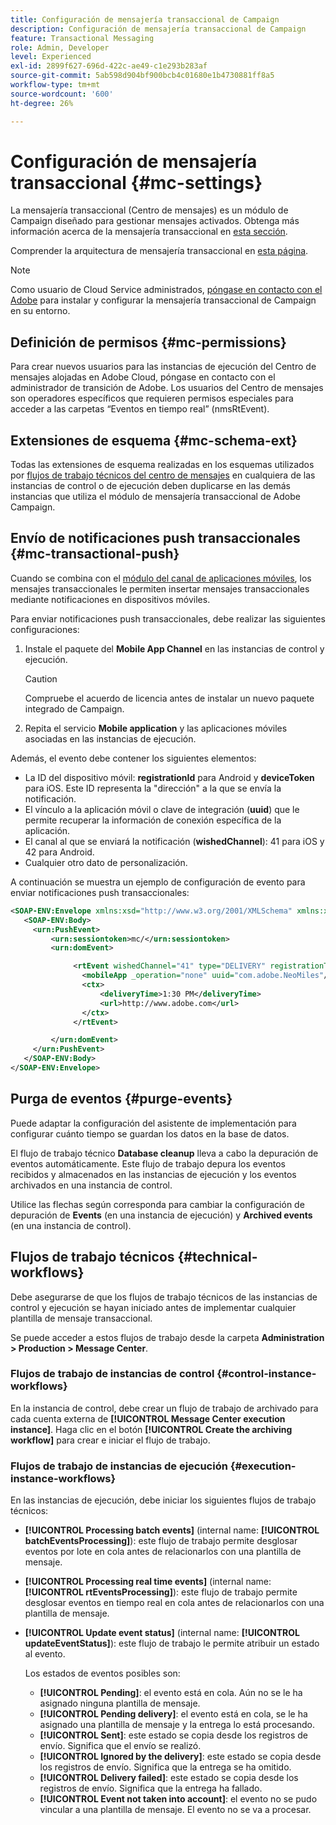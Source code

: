 ```yaml
---
title: Configuración de mensajería transaccional de Campaign
description: Configuración de mensajería transaccional de Campaign
feature: Transactional Messaging
role: Admin, Developer
level: Experienced
exl-id: 2899f627-696d-422c-ae49-c1e293b283af
source-git-commit: 5ab598d904bf900bcb4c01680e1b4730881ff8a5
workflow-type: tm+mt
source-wordcount: '600'
ht-degree: 26%

---
```


# Configuración de mensajería transaccional {#mc-settings}

La mensajería transaccional (Centro de mensajes) es un módulo de Campaign diseñado para gestionar mensajes activados. Obtenga más información acerca de la mensajería transaccional en [esta sección](../send/transactional.md).

Comprender la arquitectura de mensajería transaccional en [esta página](../architecture/architecture.md#transac-msg-archi).


>[!NOTE]
>
>Como usuario de Cloud Service administrados, [póngase en contacto con el Adobe](../start/campaign-faq.md#support) para instalar y configurar la mensajería transaccional de Campaign en su entorno.

## Definición de permisos {#mc-permissions}

Para crear nuevos usuarios para las instancias de ejecución del Centro de mensajes alojadas en Adobe Cloud, póngase en contacto con el administrador de transición de Adobe. Los usuarios del Centro de mensajes son operadores específicos que requieren permisos especiales para acceder a las carpetas “Eventos en tiempo real” (nmsRtEvent).

## Extensiones de esquema  {#mc-schema-ext}

Todas las extensiones de esquema realizadas en los esquemas utilizados por [flujos de trabajo técnicos del centro de mensajes](#technical-workflows) en cualquiera de las instancias de control o de ejecución deben duplicarse en las demás instancias que utiliza el módulo de mensajería transaccional de Adobe Campaign.

## Envío de notificaciones push transaccionales {#mc-transactional-push}

Cuando se combina con el [módulo del canal de aplicaciones móviles](../send/push.md), los mensajes transaccionales le permiten insertar mensajes transaccionales mediante notificaciones en dispositivos móviles.

Para enviar notificaciones push transaccionales, debe realizar las siguientes configuraciones:

1. Instale el paquete del **Mobile App Channel** en las instancias de control y ejecución.

   >[!CAUTION]
   >
   >Compruebe el acuerdo de licencia antes de instalar un nuevo paquete integrado de Campaign.

1. Repita el servicio **Mobile application** y las aplicaciones móviles asociadas en las instancias de ejecución.

Además, el evento debe contener los siguientes elementos:

* La ID del dispositivo móvil: **registrationId** para Android y **deviceToken** para iOS. Este ID representa la &quot;dirección&quot; a la que se envía la notificación.
* El vínculo a la aplicación móvil o clave de integración (**uuid**) que le permite recuperar la información de conexión específica de la aplicación.
* El canal al que se enviará la notificación (**wishedChannel**): 41 para iOS y 42 para Android.
* Cualquier otro dato de personalización.

A continuación se muestra un ejemplo de configuración de evento para enviar notificaciones push transaccionales:

```xml
<SOAP-ENV:Envelope xmlns:xsd="http://www.w3.org/2001/XMLSchema" xmlns:xsi="http://www.w3.org/2001/XMLSchema-instance" xmlns:SOAP-ENV="http://schemas.xmlsoap.org/soap/envelope/">
   <SOAP-ENV:Body>
     <urn:PushEvent>
         <urn:sessiontoken>mc/</urn:sessiontoken>
         <urn:domEvent>

              <rtEvent wishedChannel="41" type="DELIVERY" registrationToken="2cefnefzef758398493srefzefkzq483974">
                <mobileApp _operation="none" uuid="com.adobe.NeoMiles"/>
                <ctx>
                    <deliveryTime>1:30 PM</deliveryTime>
                    <url>http://www.adobe.com</url>
                </ctx>
              </rtEvent>

         </urn:domEvent>
     </urn:PushEvent>           
   </SOAP-ENV:Body>
</SOAP-ENV:Envelope>
```

## Purga de eventos {#purge-events}

Puede adaptar la configuración del asistente de implementación para configurar cuánto tiempo se guardan los datos en la base de datos.

El flujo de trabajo técnico **Database cleanup** lleva a cabo la depuración de eventos automáticamente. Este flujo de trabajo depura los eventos recibidos y almacenados en las instancias de ejecución y los eventos archivados en una instancia de control.

Utilice las flechas según corresponda para cambiar la configuración de depuración de **Events** (en una instancia de ejecución) y **Archived events** (en una instancia de control).


## Flujos de trabajo técnicos {#technical-workflows}

Debe asegurarse de que los flujos de trabajo técnicos de las instancias de control y ejecución se hayan iniciado antes de implementar cualquier plantilla de mensaje transaccional.

Se puede acceder a estos flujos de trabajo desde la carpeta **Administration > Production > Message Center**.

### Flujos de trabajo de instancias de control {#control-instance-workflows}

En la instancia de control, debe crear un flujo de trabajo de archivado para cada cuenta externa de **[!UICONTROL Message Center execution instance]**. Haga clic en el botón **[!UICONTROL Create the archiving workflow]** para crear e iniciar el flujo de trabajo.

### Flujos de trabajo de instancias de ejecución {#execution-instance-workflows}

En las instancias de ejecución, debe iniciar los siguientes flujos de trabajo técnicos:

* **[!UICONTROL Processing batch events]** (internal name: **[!UICONTROL batchEventsProcessing]**): este flujo de trabajo permite desglosar eventos por lote en cola antes de relacionarlos con una plantilla de mensaje.
* **[!UICONTROL Processing real time events]** (internal name: **[!UICONTROL rtEventsProcessing]**): este flujo de trabajo permite desglosar eventos en tiempo real en cola antes de relacionarlos con una plantilla de mensaje.
* **[!UICONTROL Update event status]** (internal name: **[!UICONTROL updateEventStatus]**): este flujo de trabajo le permite atribuir un estado al evento.

  Los estados de eventos posibles son:

   * **[!UICONTROL Pending]**: el evento está en cola. Aún no se le ha asignado ninguna plantilla de mensaje.
   * **[!UICONTROL Pending delivery]**: el evento está en cola, se le ha asignado una plantilla de mensaje y la entrega lo está procesando.
   * **[!UICONTROL Sent]**: este estado se copia desde los registros de envío. Significa que el envío se realizó.
   * **[!UICONTROL Ignored by the delivery]**: este estado se copia desde los registros de envío. Significa que la entrega se ha omitido.
   * **[!UICONTROL Delivery failed]**: este estado se copia desde los registros de envío. Significa que la entrega ha fallado.
   * **[!UICONTROL Event not taken into account]**: el evento no se pudo vincular a una plantilla de mensaje. El evento no se va a procesar.
